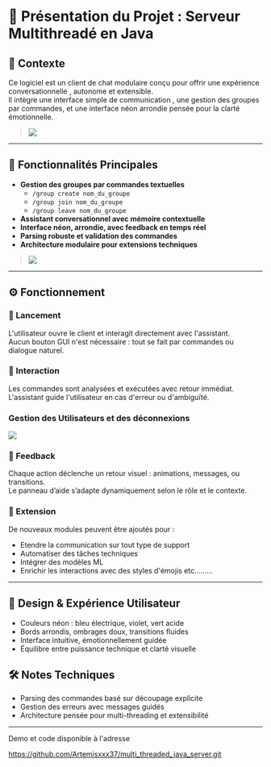 # 📘 Présentation du Projet : Serveur Multithreadé en Java 

## 🧠 Contexte

Ce logiciel est un client de chat modulaire conçu pour offrir une expérience conversationnelle , autonome et extensible.  
Il intègre une interface simple de communication , une gestion des groupes par commandes, et une interface néon arrondie pensée pour la clarté émotionnelle.

> ![](../Pictures/00.png)

---

## 🚀 Fonctionnalités Principales

- **Gestion des groupes par commandes textuelles**
  - `/group create nom_du_groupe`
  - `/group join nom_du_groupe`
  - `/group leave nom_du_groupe`
- **Assistant conversationnel avec mémoire contextuelle**
- **Interface néon, arrondie, avec feedback en temps réel**
- **Parsing robuste et validation des commandes**
- **Architecture modulaire pour extensions techniques**

> ![](../Pictures/01.png)

---

## ⚙️ Fonctionnement

### 🔹 Lancement

L'utilisateur ouvre le client et interagit directement avec l'assistant.  
Aucun bouton GUI n'est nécessaire : tout se fait par commandes ou dialogue naturel.

### 🔹 Interaction

Les commandes sont analysées et exécutées avec retour immédiat.  
L'assistant guide l'utilisateur en cas d'erreur ou d'ambiguïté.

###   Gestion des Utilisateurs et des déconnexions

![](../Pictures/002.png)

### 🔹 Feedback

Chaque action déclenche un retour visuel : animations, messages, ou transitions.  
Le panneau d’aide s’adapte dynamiquement selon le rôle et le contexte.

### 🔹 Extension

De nouveaux modules peuvent être ajoutés pour :
- Etendre la communication sur tout type de support
- Automatiser des tâches techniques
- Intégrer des modèles ML
- Enrichir les interactions avec des styles d'émojis etc.........


---

## 🎨 Design & Expérience Utilisateur

- Couleurs néon : bleu électrique, violet, vert acide
- Bords arrondis, ombrages doux, transitions fluides
- Interface intuitive, émotionnellement guidée
- Équilibre entre puissance technique et clarté visuelle


## 🛠️ Notes Techniques

- Parsing des commandes basé sur découpage explicite
- Gestion des erreurs avec messages guidés
- Architecture pensée pour multi-threading et extensibilité

---
Demo et code disponible à l'adresse 
	
https://github.com/Artemisxxx37/multi_threaded_java_server.git